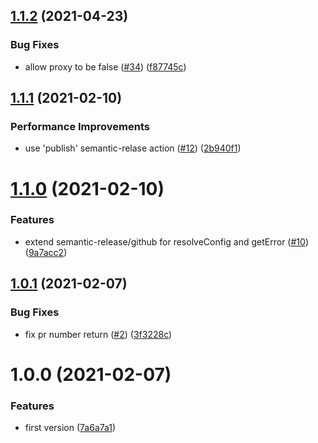 ## [1.1.2](https://github.com/asbiin/semantic-release-github-pullrequest/compare/v1.1.1...v1.1.2) (2021-04-23)


### Bug Fixes

* allow proxy to be false ([#34](https://github.com/asbiin/semantic-release-github-pullrequest/issues/34)) ([f87745c](https://github.com/asbiin/semantic-release-github-pullrequest/commit/f87745c3008758807c80ed5a2f4e2e5443a91ac8))

## [1.1.1](https://github.com/asbiin/semantic-release-github-pullrequest/compare/v1.1.0...v1.1.1) (2021-02-10)


### Performance Improvements

* use 'publish' semantic-relase action ([#12](https://github.com/asbiin/semantic-release-github-pullrequest/issues/12)) ([2b940f1](https://github.com/asbiin/semantic-release-github-pullrequest/commit/2b940f1da02f2d35a222a4e2332bca1d5fd6d55d))

# [1.1.0](https://github.com/asbiin/semantic-release-github-pullrequest/compare/v1.0.1...v1.1.0) (2021-02-10)


### Features

* extend semantic-release/github for resolveConfig and getError ([#10](https://github.com/asbiin/semantic-release-github-pullrequest/issues/10)) ([9a7acc2](https://github.com/asbiin/semantic-release-github-pullrequest/commit/9a7acc25cc435724ba0be24ae8463603687a2ba6))

## [1.0.1](https://github.com/asbiin/semantic-release-github-pullrequest/compare/v1.0.0...v1.0.1) (2021-02-07)


### Bug Fixes

* fix pr number return ([#2](https://github.com/asbiin/semantic-release-github-pullrequest/issues/2)) ([3f3228c](https://github.com/asbiin/semantic-release-github-pullrequest/commit/3f3228c9cc7e5a2084ad084dcf8a3a5530761443))

# 1.0.0 (2021-02-07)


### Features

* first version ([7a6a7a1](https://github.com/asbiin/semantic-release-github-pullrequest/commit/7a6a7a1f00a2a297ff392630355fdc256c6de341))

